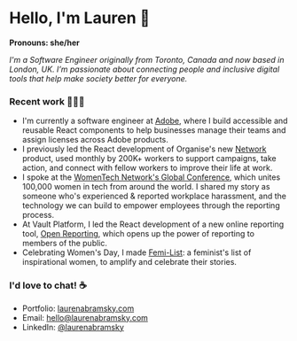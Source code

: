 <h1>Hello, I'm Lauren 👋</h1>

**Pronouns: she/her**

*I'm a Software Engineer originally from Toronto, Canada and now based in London, UK. I’m passionate about connecting people and inclusive digital tools that help make society better for everyone.*


### Recent work 👩🏻‍💻  

* I'm currently a software engineer at [Adobe](https://www.adobe.com/uk/), where I build accessible and reusable React components to help businesses manage their teams and assign licenses across Adobe products.
* I previously led the React development of Organise's new [Network](https://app.organise.network/) product, used monthly by 200K+ workers to  support campaigns, take action, and connect with fellow workers to improve their life at work.
* I spoke at the [WomenTech Network's Global Conference](https://www.womentech.net/speaker/Lauren/Abramsky/57900), which unites 100,000 women in tech from around the world. I shared my story as someone who's experienced & reported workplace harassment, and the technology we can build to empower employees through the reporting process.
* At Vault Platform, I led the React development of a new online reporting tool, [Open Reporting](https://vaultplatform.com/vault-open-reporting-enables-speak-up-platform-for-entire-business-ecosystem), which opens up the power of reporting to members of the public.
* Celebrating Women's Day, I made [Femi-List](http://www.laurenabramsky.com/femi-list/): a feminist's list of inspirational women, to amplify and celebrate their stories.

### I'd love to chat! ☕️

* Portfolio: [laurenabramsky.com](https://www.laurenabramsky.com/)
* Email: [hello@laurenabramsky.com](mailto:hello@laurenabramsky.com)
* LinkedIn: [@laurenabramsky](https://www.linkedin.com/in/laurenabramsky/)



<!--
**labramsky/labramsky** is a ✨ _special_ ✨ repository because its `README.md` (this file) appears on your GitHub profile.

Here are some ideas to get you started:

- 🔭 I’m currently working on ...
- 🌱 I’m currently learning ...
- 👯 I’m looking to collaborate on ...
- 🤔 I’m looking for help with ...
- 💬 Ask me about ...
- 📫 How to reach me: ...
- 😄 Pronouns: ...
- ⚡ Fun fact: ...
-->
